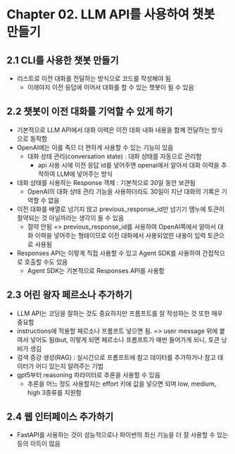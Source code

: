# Chapter 02. LLM API를 사용하여 챗봇 만들기
## 2.1 CLI를 사용한 챗봇 만들기
- 리스트로 이전 대화를 전달하는 방식으로 코드를 작성해야 됨
  - 이래야지 이전 응답에 이어서 대화를 할 수 있는 챗봇이 될 수 있음
 
## 2.2 챗봇이 이전 대화를 기억할 수 있게 하기
- 기본적으로 LLM API에서 대화 이력은 이전 대화 내화 내용을 함께 전달하는 방식으로 동작함
- OpenAI에는 이를 족므 더 편하게 사용할 수 있는 기능이 있음
  - 대화 상태 관리(conversation state) : 대화 상태를 자동으로 관리함
    - api 사용 시에 이전 응답 id를 넣어주면 openai에서 알아서 대화 이력을 추적하여 LLM에 넣어주는 방식
- 대화 상태를 사용하는 Response 객체 : 기본적으로 30일 동안 보관됨
  - OpenAI의 대화 상태 관리 기능을 사용하더라도 30일이 지난 대화의 기록은 기억할 수 없음
- 이전 대화를 배열로 넘기지 않고 previous_response_id만 넘기기 땜누에 토큰이 절약되는 것 아닐까라는 생각이 들 수 있음
  - 절약 안됨 => previous_response_id를 사용하여 OpenAI쪽에서 알아서 대화 이력을 넣어주는 형태이므로 이전 대화에서 사용되었떤 내용이 입력 토큰으로 사용됨
- Responses API는 이렇게 직접 사용할 수 있고 Agent SDK를 사용하여 간접적으로 호출할 수도 있음
  - Agent SDK는 기본적으로 Responses API를 사용함
 
## 2.3 어린 왕자 페르소나 추가하기
- LLM API는 코딩을 잘하는 것도 중요하지만 프롬프트를 잘 작성하는 것 또한 매우 중요함
- instructions에 적용할 페르소나 프롬프트 넣으면 됨. => user message 위에 붙여서 넣어도 됨(but, 이렇게 되면 페르소나 프롬프트가 매번 들어가게 되니, 토큰 낭비가 생김
- 검색 증강 생성(RAG) : 실시간으로 프롬프트에 참고 데이터를 추가하거나 참고 데이터가 어디 있는지 알려주는 기법
- gpt5부터 reasoning 파라미터로 추론을 사용할 수 있음
  - 추론을 어느 정도 사용할지는 effort 키에 값을 넣으면 되며 low, medium, high 3종류를 지원함


## 2.4 웹 인터페이스 추가하기
- FastAPI를 사용하는 것이 성능적으로나 파이썬의 최신 기능을 더 잘 사용할 수 있는 등의 이득이 많음
